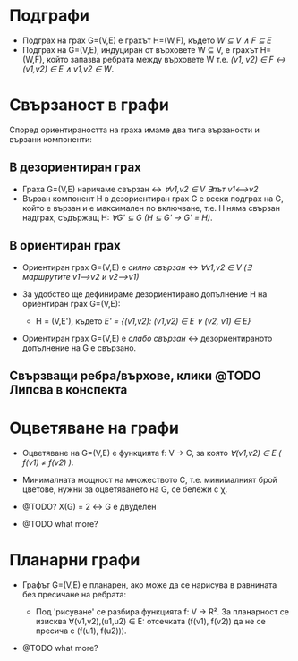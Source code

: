 # Подграфи

- Подграх на грах G=(V,E) е грахът H=(W,F), където _W ⊆ V ∧ F ⊆ E_
- Подграх на G=(V,E), индуциран от върховете W ⊆ V, е грахът H=(W,F), който запазва ребрата между върховете W т.е. _(v1, v2) ∈ F ↔ (v1,v2) ∈ E ∧ v1,v2 ∈ W_.

# Свързаност в графи

Според ориентираността на граха имаме два типа вързаности и вързани компоненти:

## В дезориентиран грах

- Граха G=(V,E) наричаме свързан ↔ _∀v1,v2 ∈ V ∃път v1<-->v2_
- Вързан компонент H в дезориентиран грах G е всеки подграх на G, който е вързан и е максимален по включване, т.е. H няма свързан надграх, съдържащ H: _∀G' ⊆ G (H ⊆ G' → G' = H)_.

## В ориентиран грах

- Ориентиран грах G=(V,E) е *силно свързан* ↔ _∀v1,v2 ∈ V (∃ маршрутите v1-->v2 и v2-->v1)_

- За удобство ще дефинираме дезориентирано допълнение H на ориентиран грах G=(V,E):
    - H = (V,E'), където _E' = {(v1,v2): (v1,v2) ∈ E ∨ (v2, v1) ∈ E}_

- Ориентиран грах G=(V,E) е *слабо свързан* ↔ дезориентираното допълнение на G е свързано.

## Свързващи ребра/върхове, клики @TODO Липсва в конспекта

# Оцветяване на графи
- Оцветяване на G=(V,E) е функцията f: V → C, за която _∀(v1,v2) ∈ E ( f(v1) ≠ f(v2) )_.
- Минималната мощност на множеството C, т.е. минималният брой цветове, нужни за оцветяването на G, се бележи с χ.

- @TODO? X(G) = 2 ↔ G е двуделен

- @TODO what more?

# Планарни графи
- Графът G=(V,E) е планарен, ако може да се нарисува в равнината без пресичане на ребрата:
    - Под 'рисуване' се разбира функцията f: V → R². За планарност се изисква ∀(v1,v2),(u1,u2) ∈ E: отсечката (f(v1), f(v2)) да не се пресича с (f(u1), f(u2))).

- @TODO what more?
